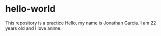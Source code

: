 # hello-world
This repository is a practice
Hello, my name is Jonathan Garcia. I am 22 years old and I love anime.
